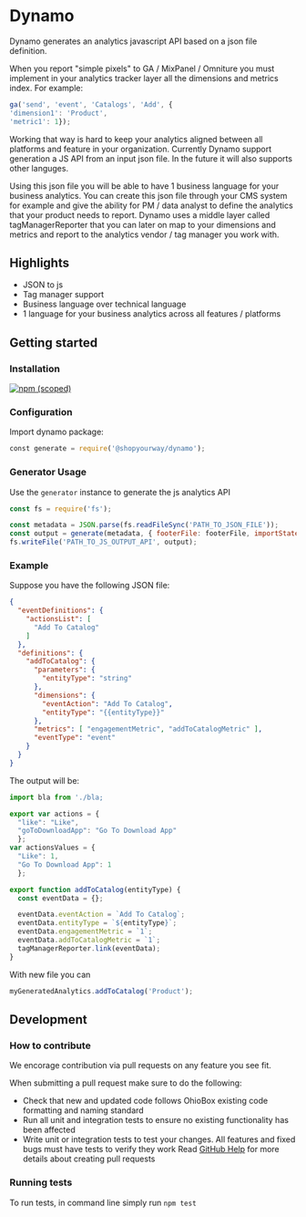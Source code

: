 # Dynamo
Dynamo generates an analytics javascript API based on a json file definition.

When you report "simple pixels" to GA / MixPanel / Omniture you must implement in your analytics tracker layer all the dimensions and metrics index.
For example:
```js
ga('send', 'event', 'Catalogs', 'Add', {
'dimension1': 'Product',
'metric1': 1});
``` 
Working that way is hard to keep your analytics aligned between all platforms and feature in your organization.
Currently Dynamo support generation a JS API from an input json file. In the future it will also supports other languges.
 
Using this json file you will be able to have 1 business language for your business analytics.
You can create this json file through your CMS system for example and give the ability for PM / data analyst to define the analytics that your product needs to report.
Dynamo uses a middle layer called tagManagerReporter that you can later on map to your dimensions and metrics and report to the analytics vendor / tag manager you work with.  

## Highlights
* JSON to js
* Tag manager support
* Business language over technical language
* 1 language for your business analytics across all features / platforms

## Getting started
### Installation
[![npm (scoped)](https://img.shields.io/npm/v/@shopyourway/dynamo.svg)](https://www.npmjs.com/package/@shopyourway/dynamo)

### Configuration
Import dynamo package:
```js
﻿const generate = require('@shopyourway/dynamo');
```

### Generator Usage
Use the `generator` instance to generate the js analytics API
```js
const fs = require('fs');

const metadata = JSON.parse(fs.readFileSync('PATH_TO_JSON_FILE'));
const output = generate(metadata, { footerFile: footerFile, importStatements: importStatements });
fs.writeFile('PATH_TO_JS_OUTPUT_API', output);
```

### Example

Suppose you have the following JSON file:
```json
{
  "eventDefinitions": {
    "actionsList": [
      "Add To Catalog"
    ]
  },
  "definitions": {
    "addToCatalog": {
      "parameters": {
        "entityType": "string"
      },
      "dimensions": {
        "eventAction": "Add To Catalog",
        "entityType": "{{entityType}}"
      },
      "metrics": [ "engagementMetric", "addToCatalogMetric" ],
      "eventType": "event"
    }
  }
}
```
The output will be:
```js
import bla from './bla;

export var actions = {
  "like": "Like",
  "goToDownloadApp": "Go To Download App"
  };
var actionsValues = {
  "Like": 1,
  "Go To Download App": 1
  };

export function addToCatalog(entityType) {
  const eventData = {};

  eventData.eventAction = `Add To Catalog`;
  eventData.entityType = `${entityType}`;
  eventData.engagementMetric = `1`;
  eventData.addToCatalogMetric = `1`;
  tagManagerReporter.link(eventData);
}
```
With new file you can
```js
myGeneratedAnalytics.addToCatalog('Product');
```
## Development

### How to contribute
We encorage contribution via pull requests on any feature you see fit.

When submitting a pull request make sure to do the following:
* Check that new and updated code follows OhioBox existing code formatting and naming standard
* Run all unit and integration tests to ensure no existing functionality has been affected
* Write unit or integration tests to test your changes. All features and fixed bugs must have tests to verify they work
Read [GitHub Help](https://help.github.com/articles/about-pull-requests/) for more details about creating pull requests

### Running tests
To run tests, in command line simply run `npm test`